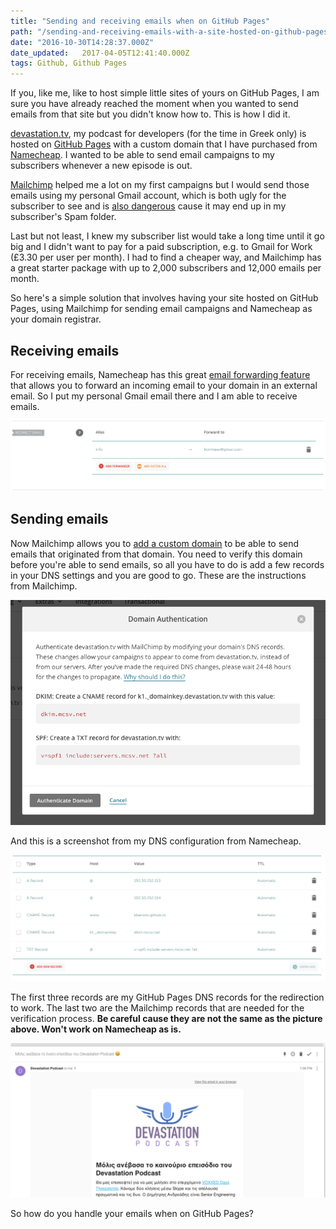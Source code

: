```yaml
---
title: "Sending and receiving emails when on GitHub Pages"
path: "/sending-and-receiving-emails-with-a-site-hosted-on-github-pages"
date: "2016-10-30T14:28:37.000Z"
date_updated:   2017-04-05T12:41:40.000Z
tags: Github, Github Pages
---
```


If you, like me, like to host simple little sites of yours on GitHub Pages, I am sure you have already reached the moment when you wanted to send emails from that site but you didn't know how to. This is how I did it.

[devastation.tv](http://devastation.tv), my podcast for developers (for the time in Greek only) is hosted on [GitHub Pages](https://github.com/kbariotis/devastation-podcast) with a custom domain that I have purchased from [Namecheap](https://namecheap.com). I wanted to be able to send email campaigns to my subscribers whenever a new episode is out.

[Mailchimp](https://mailchimp.com) helped me a lot on my first campaigns but I would send those emails using my personal Gmail account, which is both ugly for the subscriber to see and is [also dangerous](http://kb.mailchimp.com/accounts/email-authentication/about-dmarc?_ga=1.191860521.246269979.1477844435) cause it may end up in my subscriber's Spam folder.

Last but not least, I knew my subscriber list would take a long time until it go big and I didn't want to pay for a paid subscription, e.g. to Gmail for Work (£3.30 per user per month). I had to find a cheaper way, and Mailchimp has a great starter package with up to 2,000 subscribers and 12,000 emails per month.

So here's a simple solution that involves having your site hosted on GitHub Pages, using Mailchimp for sending email campaigns and Namecheap as your domain registrar.

## Receiving emails
For receiving emails, Namecheap has this great [email forwarding feature](https://www.namecheap.com/support/knowledgebase/article.aspx/308/76/how-can-i-set-up-free-email-forwarding-for-my-domain) that allows you to forward an incoming email to your domain in an external email. So I put my personal Gmail email there and I am able to receive emails.

![](./images/Screen-Shot-2016-10-30-at-18-09-54.png)

## Sending emails
Now Mailchimp allows you to [add a custom domain](http://kb.mailchimp.com/accounts/email-authentication/set-up-custom-domain-authentication-dkim-and-spf) to be able to send emails that originated from that domain. You need to verify this domain before you're able to send emails, so all you have to do is add a few records in your DNS settings and you are good to go. These are the instructions from Mailchimp.

![](./images/Screen-Shot-2016-10-30-at-18-01-50.png)

And this is a screenshot from my DNS configuration from Namecheap.

![](./images/Screen-Shot-2016-10-30-at-18-06-05.png)

The first three records are my GitHub Pages DNS records for the redirection to work. The last two are the Mailchimp records that are needed for the verification process. **Be careful cause they are not the same as the picture above. Won't work on Namecheap as is.**

![](./images/Screen-Shot-2016-10-30-at-19-06-36.png)

So how do you handle your emails when on GitHub Pages?

